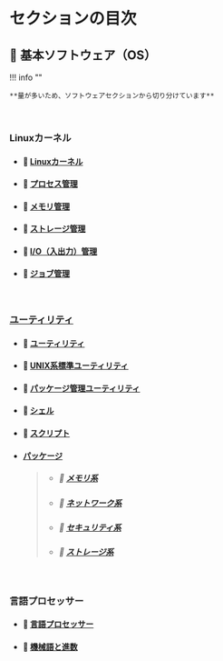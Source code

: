 # セクションの目次

## 🐧 基本ソフトウェア（OS）

!!! info ""

    **量が多いため、ソフトウェアセクションから切り分けています**

<br>

### Linuxカーネル

* #### 📖 [︎Linuxカーネル](https://hiroki-it.github.io/tech-notebook-mkdocs/software/software_basic_linux_kernel.html)

* #### 📖 [︎プロセス管理](https://hiroki-it.github.io/tech-notebook-mkdocs/software/software_basic_linux_kernel_process_management.html)

* #### 📖 [︎メモリ管理](https://hiroki-it.github.io/tech-notebook-mkdocs/software/software_basic_linux_kernel_memory_management.html)

* #### 📖 [︎ストレージ管理](https://hiroki-it.github.io/tech-notebook-mkdocs/software/software_basic_linux_kernel_storage_management.html)

* #### 📖 [︎I/O（入出力）管理](https://hiroki-it.github.io/tech-notebook-mkdocs/software/software_basic_linux_kernel_io_management.html)

* #### 📖 [︎ジョブ管理](https://hiroki-it.github.io/tech-notebook-mkdocs/software/software_basic_linux_kernel_job_management.html)

<br>

### <u>ユーティリティ</u>

* #### 📖 [︎ユーティリティ](https://hiroki-it.github.io/tech-notebook-mkdocs/software/software_basic_utility.html)

* #### 📖 [︎UNIX系標準ユーティリティ](https://hiroki-it.github.io/tech-notebook-mkdocs/software/software_basic_utility_unix.html)

* #### 📖 [︎パッケージ管理ユーティリティ](https://hiroki-it.github.io/tech-notebook-mkdocs/software/software_basic_utility_package_management.html)

* #### 📖 [︎シェル](https://hiroki-it.github.io/tech-notebook-mkdocs/software/software_basic_utility_shell.html)

* #### 📖 [︎スクリプト](https://hiroki-it.github.io/tech-notebook-mkdocs/software/software_basic_utility_script.html)

* #### <u>パッケージ</u>
  > * ##### 📖 [︎メモリ系](https://hiroki-it.github.io/tech-notebook-mkdocs/software/software_basic_utility_package_memory.html)
  > * ##### 📖 [︎ネットワーク系](https://hiroki-it.github.io/tech-notebook-mkdocs/software/software_basic_utility_package_network.html)
  > * ##### 📖 [︎セキュリティ系](https://hiroki-it.github.io/tech-notebook-mkdocs/software/software_basic_utility_package_security.html)
  > * ##### 📖 [︎ストレージ系](https://hiroki-it.github.io/tech-notebook-mkdocs/software/software_basic_utility_package_storage.html)

 <br>

### 言語プロセッサー

* #### 📖 [︎言語プロセッサー](https://hiroki-it.github.io/tech-notebook-mkdocs/software/software_basic_language_processor.html)

* #### 📖 [︎機械語と進数](https://hiroki-it.github.io/tech-notebook-mkdocs/software/software_basic_language_processor_machine_language_and_radix.html)

<br>

